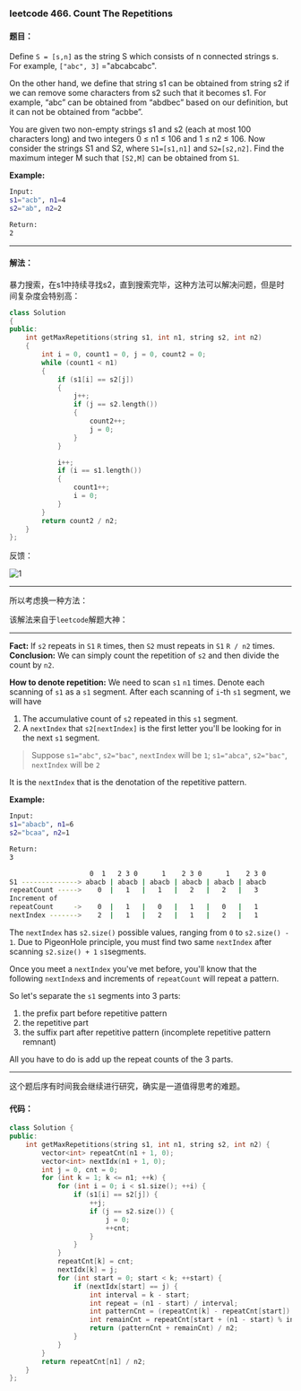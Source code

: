 ### leetcode 466. Count The Repetitions 

#### 题目：

Define `S = [s,n]` as the string S which consists of n connected strings s. For example, `["abc", 3]` ="abcabcabc".

On the other hand, we define that string s1 can be obtained from string s2 if we can remove some characters from s2 such that it becomes s1. For example, “abc” can be obtained from “abdbec” based on our definition, but it can not be obtained from “acbbe”.

You are given two non-empty strings s1 and s2 (each at most 100 characters long) and two integers 0 ≤ n1 ≤ 106 and 1 ≤ n2 ≤ 106. Now consider the strings S1 and S2, where `S1=[s1,n1]` and `S2=[s2,n2]`. Find the maximum integer M such that `[S2,M]` can be obtained from `S1`.

**Example:**

```bash
Input:
s1="acb", n1=4
s2="ab", n2=2

Return:
2
```

-----

#### 解法：

暴力搜索，在s1中持续寻找s2，直到搜索完毕，这种方法可以解决问题，但是时间复杂度会特别高：

```cpp
class Solution 
{
public:
    int getMaxRepetitions(string s1, int n1, string s2, int n2) 
    {
        int i = 0, count1 = 0, j = 0, count2 = 0;
        while (count1 < n1)
        {
            if (s1[i] == s2[j])
            {
                j++;
                if (j == s2.length())
                {
                    count2++;
                    j = 0;
                }
            }

            i++;
            if (i == s1.length())
            {
                count1++;
                i = 0;
            }
        }
        return count2 / n2;
    }
};
```

反馈：

![1](https://img-blog.csdnimg.cn/20181222123130238.png?x-oss-process=image/watermark,type_ZmFuZ3poZW5naGVpdGk,shadow_10,text_aHR0cHM6Ly9ibG9nLmNzZG4ubmV0L3d5eHd5eDQ2OTQxMDkzMA==,size_16,color_FFFFFF,t_70)

----

所以考虑换一种方法：

该解法来自于`leetcode`解题大神：

----

**Fact:**
If `s2` repeats in `S1` `R` times, then `S2` must repeats in `S1` `R / n2` times.
**Conclusion:**
We can simply count the repetition of `s2` and then divide the count by `n2`.

**How to denote repetition:**
We need to scan `s1` `n1` times. Denote each scanning of `s1` as a `s1` segment.
After each scanning of `i`-th `s1` segment, we will have

1. The accumulative count of `s2` repeated in this `s1` segment.
2. A `nextIndex` that `s2[nextIndex]` is the first letter you'll be looking for in the next `s1` segment.

> 
>
> Suppose `s1="abc"`, `s2="bac"`, `nextIndex` will be `1`; `s1="abca"`, `s2="bac"`, `nextIndex` will be `2`
>
> 

It is the `nextIndex` that is the denotation of the repetitive pattern.

**Example:**

```bash
Input:
s1="abacb", n1=6
s2="bcaa", n2=1

Return:
3
```

```bash
                    0  1   2 3 0      1    2 3 0      1    2 3 0  
S1 --------------> abacb | abacb | abacb | abacb | abacb | abacb 
repeatCount ----->    0  |   1   |   1   |   2   |   2   |   3
Increment of 
repeatCount     ->    0  |   1   |   0   |   1   |   0   |   1
nextIndex ------->    2  |   1   |   2   |   1   |   2   |   1
```

The `nextIndex` has `s2.size()` possible values, ranging from `0` to `s2.size() - 1`. Due to PigeonHole principle, you must find two same `nextIndex` after scanning `s2.size() + 1` `s1`segments.

Once you meet a `nextIndex` you've met before, you'll know that the following `nextIndex`s and increments of `repeatCount` will repeat a pattern.

So let's separate the `s1` segments into 3 parts:

1. the prefix part before repetitive pattern
2. the repetitive part
3. the suffix part after repetitive pattern (incomplete repetitive pattern remnant)

All you have to do is add up the repeat counts of the 3 parts.

-----

这个题后序有时间我会继续进行研究，确实是一道值得思考的难题。

#### 代码：

```cpp
class Solution {
public:
    int getMaxRepetitions(string s1, int n1, string s2, int n2) {
        vector<int> repeatCnt(n1 + 1, 0);
        vector<int> nextIdx(n1 + 1, 0);
        int j = 0, cnt = 0;
        for (int k = 1; k <= n1; ++k) {
            for (int i = 0; i < s1.size(); ++i) {
                if (s1[i] == s2[j]) {
                    ++j;
                    if (j == s2.size()) {  
                        j = 0;
                        ++cnt;
                    }
                }
            }
            repeatCnt[k] = cnt;
            nextIdx[k] = j;
            for (int start = 0; start < k; ++start) {
                if (nextIdx[start] == j) {
                    int interval = k - start;
                    int repeat = (n1 - start) / interval;
                    int patternCnt = (repeatCnt[k] - repeatCnt[start]) * repeat;
                    int remainCnt = repeatCnt[start + (n1 - start) % interval];
                    return (patternCnt + remainCnt) / n2;
                }
            }
        }
        return repeatCnt[n1] / n2;
    }
};

```

